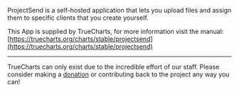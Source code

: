 ProjectSend is a self-hosted application that lets you upload files and assign them to specific clients that you create yourself.

This App is supplied by TrueCharts, for more information visit the manual: [https://truecharts.org/charts/stable/projectsend](https://truecharts.org/charts/stable/projectsend)

---

TrueCharts can only exist due to the incredible effort of our staff.
Please consider making a [donation](https://truecharts.org/sponsor) or contributing back to the project any way you can!
